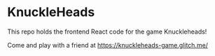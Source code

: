 # KnuckleHeads

This repo holds the frontend React code for the game Knuckleheads!

Come and play with a friend at 
https://knuckleheads-game.glitch.me/
